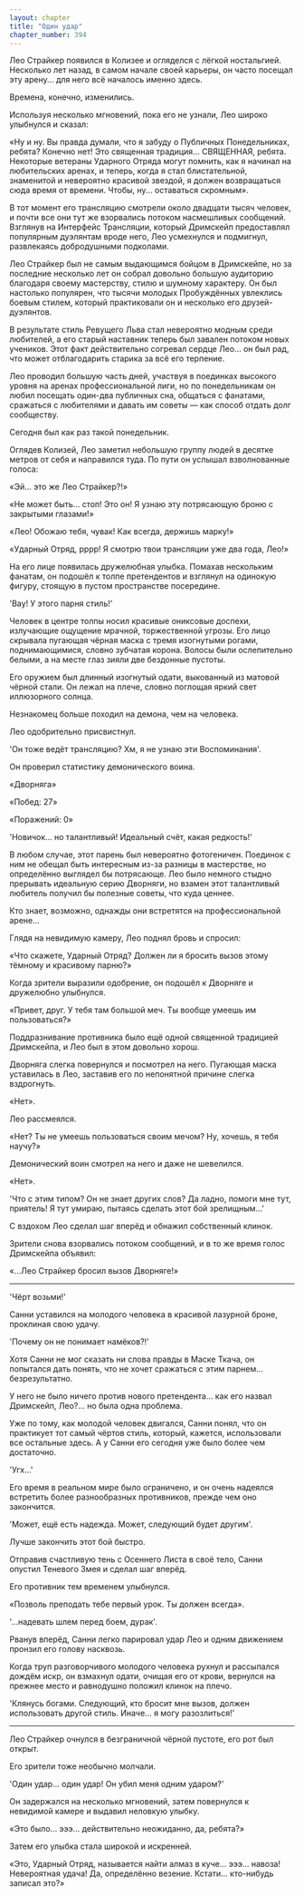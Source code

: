 ```yaml
---
layout: chapter
title: "Один удар"
chapter_number: 394
---
```


Лео Страйкер появился в Колизее и огляделся с лёгкой ностальгией. Несколько лет назад, в самом начале своей карьеры, он часто посещал эту арену... для него всё началось именно здесь.

Времена, конечно, изменились.

Используя несколько мгновений, пока его не узнали, Лео широко улыбнулся и сказал:

«Ну и ну. Вы правда думали, что я забуду о Публичных Понедельниках, ребята? Конечно нет! Это священная традиция... СВЯЩЕННАЯ, ребята. Некоторые ветераны Ударного Отряда могут помнить, как я начинал на любительских аренах, и теперь, когда я стал блистательной, знаменитой и невероятно красивой звездой, я должен возвращаться сюда время от времени. Чтобы, ну... оставаться скромным».

В тот момент его трансляцию смотрели около двадцати тысяч человек, и почти все они тут же взорвались потоком насмешливых сообщений. Взглянув на Интерфейс Трансляции, который Дримскейп предоставлял популярным дуэлянтам вроде него, Лео усмехнулся и подмигнул, развлекаясь добродушными подколами.

Лео Страйкер был не самым выдающимся бойцом в Дримскейпе, но за последние несколько лет он собрал довольно большую аудиторию благодаря своему мастерству, стилю и шумному характеру. Он был настолько популярен, что тысячи молодых Пробуждённых увлеклись боевым стилем, который практиковали он и несколько его друзей-дуэлянтов.

В результате стиль Ревущего Льва стал невероятно модным среди любителей, а его старый наставник теперь был завален потоком новых учеников. Этот факт действительно согревал сердце Лео... он был рад, что может отблагодарить старика за всё его терпение.

Лео проводил большую часть дней, участвуя в поединках высокого уровня на аренах профессиональной лиги, но по понедельникам он любил посещать один-два публичных сна, общаться с фанатами, сражаться с любителями и давать им советы — как способ отдать долг сообществу.

Сегодня был как раз такой понедельник.

Оглядев Колизей, Лео заметил небольшую группу людей в десятке метров от себя и направился туда. По пути он услышал взволнованные голоса:

«Эй... это же Лео Страйкер?!»

«Не может быть... стоп! Это он! Я узнаю эту потрясающую броню с закрытыми глазами!»

«Лео! Обожаю тебя, чувак! Как всегда, держишь марку!»

«Ударный Отряд, рррр! Я смотрю твои трансляции уже два года, Лео!»

На его лице появилась дружелюбная улыбка. Помахав нескольким фанатам, он подошёл к толпе претендентов и взглянул на одинокую фигуру, стоящую в пустом пространстве посередине.

'Вау! У этого парня стиль!'

Человек в центре толпы носил красивые ониксовые доспехи, излучающие ощущение мрачной, торжественной угрозы. Его лицо скрывала пугающая чёрная маска с тремя изогнутыми рогами, поднимающимися, словно зубчатая корона. Волосы были ослепительно белыми, а на месте глаз зияли две бездонные пустоты.

Его оружием был длинный изогнутый одати, выкованный из матовой чёрной стали. Он лежал на плече, словно поглощая яркий свет иллюзорного солнца.

Незнакомец больше походил на демона, чем на человека.

Лео одобрительно присвистнул.

'Он тоже ведёт трансляцию? Хм, я не узнаю эти Воспоминания'.

Он проверил статистику демонического воина.

«Дворняга»

«Побед: 27»

«Поражений: 0»

'Новичок... но талантливый! Идеальный счёт, какая редкость!'

В любом случае, этот парень был невероятно фотогеничен. Поединок с ним не обещал быть интересным из-за разницы в мастерстве, но определённо выглядел бы потрясающе. Лео было немного стыдно прерывать идеальную серию Дворняги, но взамен этот талантливый любитель получил бы полезные советы, что куда ценнее.

Кто знает, возможно, однажды они встретятся на профессиональной арене...

Глядя на невидимую камеру, Лео поднял бровь и спросил:

«Что скажете, Ударный Отряд? Должен ли я бросить вызов этому тёмному и красивому парню?»

Когда зрители выразили одобрение, он подошёл к Дворняге и дружелюбно улыбнулся.

«Привет, друг. У тебя там большой меч. Ты вообще умеешь им пользоваться?»

Поддразнивание противника было ещё одной священной традицией Дримскейпа, и Лео был в этом довольно хорош.

Дворняга слегка повернулся и посмотрел на него. Пугающая маска уставилась в Лео, заставив его по непонятной причине слегка вздрогнуть.

«Нет».

Лео рассмеялся.

«Нет? Ты не умеешь пользоваться своим мечом? Ну, хочешь, я тебя научу?»

Демонический воин смотрел на него и даже не шевелился.

«Нет».

'Что с этим типом? Он не знает других слов? Да ладно, помоги мне тут, приятель! Я тут умираю, пытаясь сделать этот бой зрелищным...'

С вздохом Лео сделал шаг вперёд и обнажил собственный клинок.

Зрители снова взорвались потоком сообщений, и в то же время голос Дримскейпа объявил:

«...Лео Страйкер бросил вызов Дворняге!»

***

'Чёрт возьми!'

Санни уставился на молодого человека в красивой лазурной броне, проклиная свою удачу.

'Почему он не понимает намёков?!'

Хотя Санни не мог сказать ни слова правды в Маске Ткача, он попытался дать понять, что не хочет сражаться с этим парнем... безрезультатно.

У него не было ничего против нового претендента... как его назвал Дримскейп, Лео?... но была одна проблема.

Уже по тому, как молодой человек двигался, Санни понял, что он практикует тот самый чёртов стиль, который, кажется, использовали все остальные здесь. А у Санни его сегодня уже было более чем достаточно.

'Угх...'

Его время в реальном мире было ограничено, и он очень надеялся встретить более разнообразных противников, прежде чем оно закончится.

'Может, ещё есть надежда. Может, следующий будет другим'.

Лучше закончить этот бой быстро.

Отправив счастливую тень с Осеннего Листа в своё тело, Санни опустил Теневого Змея и сделал шаг вперёд.

Его противник тем временем улыбнулся.

«Позволь преподать тебе первый урок. Ты должен всегда».

'...надевать шлем перед боем, дурак'.

Рванув вперёд, Санни легко парировал удар Лео и одним движением пронзил его голову насквозь.

Когда труп разговорчивого молодого человека рухнул и рассыпался дождём искр, он взмахнул одати, очищая его от крови, вернулся на прежнее место и равнодушно положил клинок на плечо.

'Клянусь богами. Следующий, кто бросит мне вызов, должен использовать другой стиль. Иначе... я могу разозлиться!'

***

Лео Страйкер очнулся в безграничной чёрной пустоте, его рот был открыт.

Его зрители тоже необычно молчали.

'Один удар... один удар! Он убил меня одним ударом?'

Он задержался на несколько мгновений, затем повернулся к невидимой камере и выдавил неловкую улыбку.

«Это было... эээ... действительно неожиданно, да, ребята?»

Затем его улыбка стала широкой и искренней.

«Это, Ударный Отряд, называется найти алмаз в куче... эээ... навоза! Невероятная удача! Да, определённо везение. Кстати... кто-нибудь записал это?»